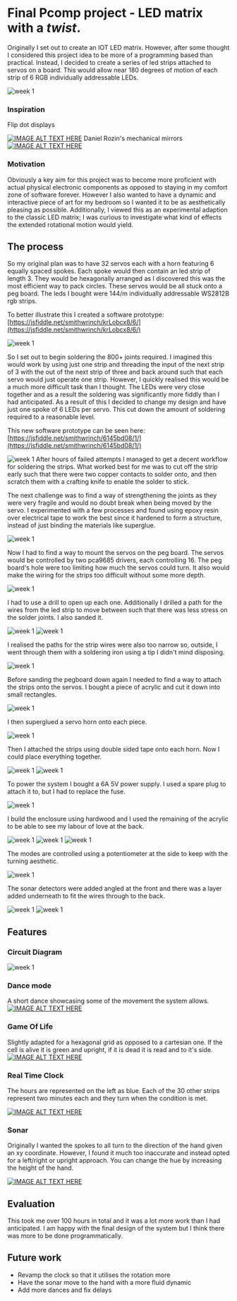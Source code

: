 # Final Pcomp project - LED matrix with a *twist*.
Originally I set out to create an IOT LED matrix. However, after some thought I considered this project idea to be more of a programming based than practical.  Instead, I decided to create a series of led strips attached to servos on a board. This would allow near 180 degrees of motion of each strip of 6 RGB individually addressable LEDs.

![week 1](enclosure.jpg)

### Inspiration

Flip dot displays


[![IMAGE ALT TEXT HERE](https://img.youtube.com/vi/3YPhtsflhf0/0.jpg)](https://www.youtube.com/watch?v=3YPhtsflhf0)
Daniel Rozin's mechanical mirrors
[![IMAGE ALT TEXT HERE](https://img.youtube.com/vi/kV8v2GKC8WA/0.jpg)](https://www.youtube.com/watch?v=kV8v2GKC8WA)


### Motivation
Obviously a key aim for this project was to become more proficient with actual physical electronic components as opposed to staying in my comfort zone of software forever. However I also wanted to have a dynamic and interactive piece of art for my bedroom so I wanted it to be as aesthetically pleasing as possible. Additionally, I viewed this as an experimental adaption to the classic LED matrix; I was curious to investigate what kind of effects the extended rotational motion would yield. 
## The process 

So my original plan was to have 32 servos each with a horn featuring 6 equally spaced spokes. Each spoke would then contain an led strip of length 3. They would be hexagonally arranged as I discovered this was the most efficient way to pack circles. These servos would be all stuck onto a peg board. The leds I bought were 144/m individually addressable WS2812B rgb strips.

To better illustrate this I created a software prototype:  [https://jsfiddle.net/smithwrinch/krLobcx8/6/](https://jsfiddle.net/smithwrinch/krLobcx8/6/)

![week 1](proto1.PNG)
<!-- ![week 1](sleepy-ai.png) -->

So I set out to begin soldering the 800+ joints required. I imagined this would work by using just one strip and threading the input of the next strip of 3 with the out of the next strip of three and back around such that each servo would just operate one strip. However, I quickly realised this would be a much more difficult task than I thought. The LEDs were very close together and as a result the soldering was significantly more fiddly than I had anticipated. As a result of this I decided to change my design and have just one spoke of 6 LEDs per servo. This cut down the amount of soldering required to a reasonable level.

This new software prototype can be seen here:
[https://jsfiddle.net/smithwrinch/6145bd08/1/](https://jsfiddle.net/smithwrinch/6145bd08/1/)

![week 1](proto2.PNG)
After hours of failed attempts I managed to get a decent workflow for soldering the strips. What worked best for me was to cut off the strip early such that there were two copper contacts to solder onto, and then scratch them with a crafting knife to enable the solder to stick.

The next challenge was to find a way of strengthening the joints as they were very fragile and would no doubt break when being moved by the servo. I experimented with a few processes and found using epoxy resin over electrical tape to work the best since it hardened to form a structure, instead of just binding the materials like superglue.

![week 1](epoxy.jpg)

Now I had to find a way to mount the servos on the peg board. The servos would be controlled by two pca9685 drivers, each controlling 16. The peg board's hole were too limiting how much the servos could turn. It also would make the wiring for the strips too difficult without some more depth.

![week 1](drill_servo.jpg)

I had to use a drill to open up each one. Additionally I drilled a path for the wires from the led strip to move between such that there was less stress on the solder joints. I also sanded it.

![week 1](drill.jpg)
![week 1](sanding.jpg)



I realised the paths for the strip wires were also too narrow so, outside, I went through them with a soldering iron using a tip I didn't mind disposing.

![week 1](sanding2.jpg)

Before sanding the pegboard down again I needed to find a way to attach the strips onto the servos. I bought a piece of acrylic and cut it down into small rectangles. 

![week 1](acrylic.jpg)

I then superglued a servo horn onto each piece.

![week 1](horn.jpg)

Then I attached the strips using double sided tape onto each horn. Now I could place everything together.

![week 1](strip_tape.jpg)
![week 1](together.jpg)

To power the system I bought a 6A 5V power supply. I used a spare plug to attach it to, but I had to replace the fuse.

![week 1](power1.jpg)

I build the enclosure using hardwood and I used the remaining of the acrylic to be able to see my labour of love at the back.

![week 1](enclousre1.jpg)
![week 1](enclousre2.jpg)
![week 1](enclousre3.jpg)

The modes are controlled using a potentiometer at the side to keep with the turning aesthetic.

![week 1](pot.jpg)

The sonar detectors were added angled at the front and there was a layer added underneath to fit the wires through to the back.

![week 1](side.jpg)
![week 1](side2.jpg)

## Features

### Circuit Diagram

![week 1](circuit3.png)

### Dance mode
A short dance showcasing some of the movement the system allows.
[![IMAGE ALT TEXT HERE](https://img.youtube.com/vi/IS-FaFrE7Ds/0.jpg)](https://www.youtube.com/watch?v=IS-FaFrE7Ds)

### Game Of Life
Slightly adapted for a hexagonal grid as opposed to a cartesian one. If the cell is alive it is green and upright, if it is dead it is read and to it's side. 
[![IMAGE ALT TEXT HERE](https://img.youtube.com/vi/FNDhy9-EOps/0.jpg)](https://www.youtube.com/watch?v=FNDhy9-EOps)
### Real Time Clock
The hours are represented on the left as blue. Each of the 30 other strips represent two minutes each and they turn when the condition is met.


[![IMAGE ALT TEXT HERE](https://img.youtube.com/vi/qo09wHbdT68/0.jpg)](https://www.youtube.com/watch?v=qo09wHbdT68)
### Sonar
Originally I wanted the spokes to all turn to the direction of the hand given an xy coordinate. However, I found it much too inaccurate and instead opted for a left/right or upright approach. You can change the hue by increasing the height of the hand.

[![IMAGE ALT TEXT HERE](https://img.youtube.com/vi/SasmGzc8EKA/0.jpg)](https://www.youtube.com/watch?v=SasmGzc8EKA)
## Evaluation
This took me over 100 hours in total and it was a lot more work than I had anticipated. I am happy with the final design of the system but I think there was more to be done programmatically. 

## Future work

- Revamp the clock so that it utilises the rotation more
- Have the sonar move to the hand with a more fluid dynamic
- Add more dances and fix delays